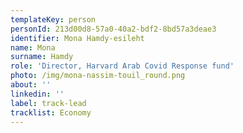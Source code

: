 ```yaml
---
templateKey: person
personId: 213d00d8-57a0-40a2-bdf2-8bd57a3deae3
identifier: Mona Hamdy-esileht
name: Mona
surname: Hamdy
role: 'Director, Harvard Arab Covid Response fund'
photo: /img/mona-nassim-touil_round.png
about: ''
linkedin: ''
label: track-lead
tracklist: Economy
---
```

